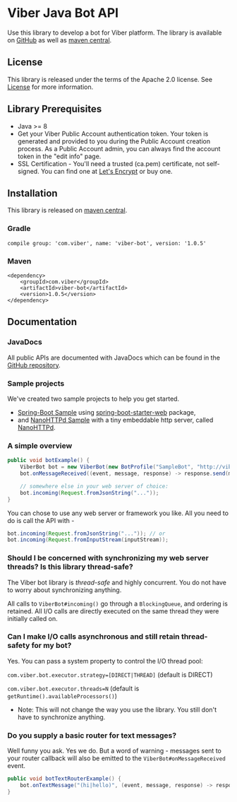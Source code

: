 # Viber Java Bot API
Use this library to develop a bot for Viber platform.
The library is available on [GitHub](https://github.com/Viber/viber-bot-java) as well as [maven central](http://central.maven.org/maven2/com/viber/viber-bot/).

## License
This library is released under the terms of the Apache 2.0 license. See [License](https://github.com/Viber/viber-bot-java/blob/master/LICENSE.md) for more information.

## Library Prerequisites
* Java >= 8
* Get your Viber Public Account authentication token. Your token is generated and provided to you during the Public Account creation process. As a Public Account admin, you can always find the account token in the "edit info" page.
* SSL Certification - You'll need a trusted (ca.pem) certificate, not self-signed. You can find one at [Let's Encrypt](https://letsencrypt.org/) or buy one.

## Installation
This library is released on [maven central](http://central.maven.org/maven2/com/viber/viber-bot/).

### Gradle

```
compile group: 'com.viber', name: 'viber-bot', version: '1.0.5'
```

### Maven

```
<dependency>
    <groupId>com.viber</groupId>
    <artifactId>viber-bot</artifactId>
    <version>1.0.5</version>
</dependency>
```

## Documentation
### JavaDocs
All public APIs are documented with JavaDocs which can be found in the [GitHub repository](http://htmlpreview.github.io/?https://github.com/Viber/viber-bot-java/blob/master/docs/index.html).

### Sample projects
We've created two sample projects to help you get started.
- [Spring-Boot Sample](https://github.com/Viber/viber-bot-java/tree/master/spring-boot-sample) using [spring-boot-starter-web](https://github.com/spring-projects/spring-boot/tree/master/spring-boot-starters/spring-boot-starter-web) package,
- and [NanoHTTPd Sample](https://github.com/Viber/viber-bot-java/tree/master/nano-httpd-sample/) with a tiny embeddable http server, called [NanoHTTPd](https://github.com/NanoHttpd/nanohttpd).

### A simple overview

```java
public void botExample() {
    ViberBot bot = new ViberBot(new BotProfile("SampleBot", "http://viber.com/avatar.jpg"), "YOUR_AUTH_TOKEN_HERE");
    bot.onMessageReceived((event, message, response) -> response.send(message));

    // somewhere else in your web server of choice:
    bot.incoming(Request.fromJsonString("..."));
}
```

You can chose to use any web server or framework you like. All you need to do is call the API with -

```java
bot.incoming(Request.fromJsonString("...")); // or
bot.incoming(Request.fromInputStream(inputStream));
```

### Should I be concerned with synchronizing my web server threads? Is this library thread-safe?
The Viber bot library is *thread-safe* and highly concurrent. You do not have to worry about synchronizing anything.

All calls to `ViberBot#incoming()` go through a `BlockingQueue`, and ordering is retained.
All I/O calls are directly executed on the same thread they were initially called on.

### Can I make I/O calls asynchronous and still retain thread-safety for my bot?
Yes. You can pass a system property to control the I/O thread pool:

`com.viber.bot.executor.strategy=[DIRECT|THREAD]` (default is DIRECT)

`com.viber.bot.executor.threads=N` (default is `getRuntime().availableProcessors()`)

* Note: This will not change the way you use the library. You still don't have to synchronize anything.

### Do you supply a basic router for text messages?
Well funny you ask. Yes we do. But a word of warning - messages sent to your router callback will also be emitted to the `ViberBot#onMessageReceived` event.

```java
public void botTextRouterExample() {
    bot.onTextMessage("(hi|hello)", (event, message, response) -> response.send("Hi " + event.getSender().getName()));
}
```
